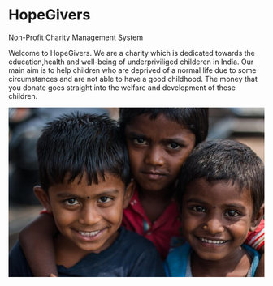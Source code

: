# HopeGivers
Non-Profit Charity Management System


Welcome to HopeGivers. We are a charity which is dedicated towards the education,health and well-being of underpriviliged childeren in India. Our main aim is to help children who are deprived of a normal life due to some circumstances and are not able to have a good childhood. The money that you donate goes straight into the welfare and development of these children.

![alt text](https://raw.githubusercontent.com/vivekvag/HopeGivers/master/img/gallery1.jpg)
